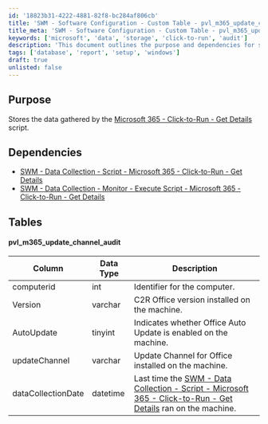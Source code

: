 ```yaml
---
id: '18823b31-4222-4881-82f8-bc284af806cb'
title: 'SWM - Software Configuration - Custom Table - pvl_m365_update_channel_audit'
title_meta: 'SWM - Software Configuration - Custom Table - pvl_m365_update_channel_audit'
keywords: ['microsoft', 'data', 'storage', 'click-to-run', 'audit']
description: 'This document outlines the purpose and dependencies for storing data gathered by the Microsoft 365 Click-to-Run Get Details script. It includes information about the data structure and the specific tables used for auditing update channels.'
tags: ['database', 'report', 'setup', 'windows']
draft: true
unlisted: false
---
```


## Purpose

Stores the data gathered by the [Microsoft 365 - Click-to-Run - Get Details](https://proval.itglue.com/DOC-5078775-13932545) script.

## Dependencies

- [SWM - Data Collection - Script - Microsoft 365 - Click-to-Run - Get Details](https://proval.itglue.com/DOC-5078775-13932545)
- [SWM - Data Collection - Monitor - Execute Script - Microsoft 365 - Click-to-Run - Get Details](<../cwa/monitors/Execute Script - Microsoft 365 - Click-to-Run - Get Details.md>)

## Tables

#### pvl_m365_update_channel_audit

| Column            | Data Type | Description                                                                                     |
|-------------------|-----------|-------------------------------------------------------------------------------------------------|
| computerid        | int       | Identifier for the computer.                                                                    |
| Version           | varchar   | C2R Office version installed on the machine.                                                   |
| AutoUpdate        | tinyint   | Indicates whether Office Auto Update is enabled on the machine.                                |
| updateChannel     | varchar   | Update Channel for Office installed on the machine.                                            |
| dataCollectionDate| datetime  | Last time the [SWM - Data Collection - Script - Microsoft 365 - Click-to-Run - Get Details](https://proval.itglue.com/DOC-5078775-13932545) ran on the machine. |





